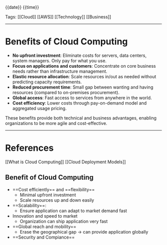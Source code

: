 {{date}} {{time}}

Tags: [[Cloud]] [[AWS]] [[Technology]] [[Business]]

---

# Benefits of Cloud Computing

- **No upfront investment**: Eliminate costs for servers, data centers, system managers. Only pay for what you use.
- **Focus on applications and customers**: Concentrate on core business needs rather than infrastructure management.
- **Elastic resource allocation**: Scale resources in/out as needed without predicting capacity requirements.
- **Reduced procurement time**: Small gap between wanting and having resources (compared to on-premises procurement).
- **Global access**: Fast access to services from anywhere in the world.
- **Cost efficiency**: Lower costs through pay-on-demand model and aggregated usage pricing.

These benefits provide both technical and business advantages, enabling organizations to be more agile and cost-effective.

---

# References

[[What is Cloud Computing]]
[[Cloud Deployment Models]]

## Benefit of Cloud Computing
- ==Cost efficiently== and ==flexibility==
	- Minimal upfront investment
	- Scale resources up and down easily
- ==Scalability==:
	- Ensure application can adapt to market demand fast
- Innovation and speed to market
	- Organization can ship application very fast
- ==Global reach and mobility==
	- Erase the geographical gap -> can provide application globally
- ==Security and Compiance==